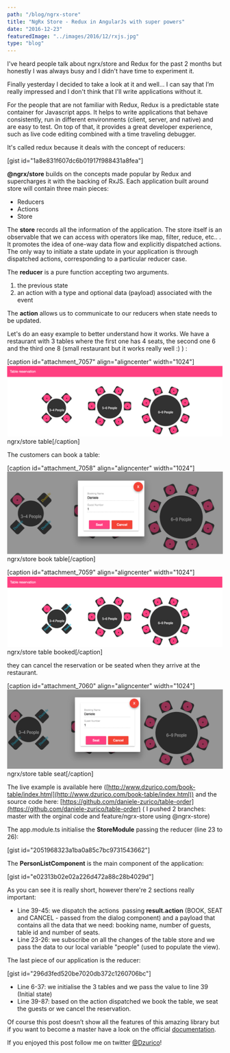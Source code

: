 ```yaml
---
path: "/blog/ngrx-store"
title: "NgRx Store - Redux in AngularJs with super powers"
date: "2016-12-23"
featuredImage: "../images/2016/12/rxjs.jpg"
type: "blog"
---
```


I've heard people talk about ngrx/store and Redux for the past 2 months but honestly I was always busy and I didn't have time to experiment it.

Finally yesterday I decided to take a look at it and well… I can say that I’m really impressed and I don't think that I'll write applications without it.

For the people that are not familiar with Redux, Redux is a predictable state container for Javascript apps. It helps to write applications that behave consistently, run in different environments (client, server, and native) and are easy to test. On top of that, it provides a great developer experience, such as live code editing combined with a time traveling debugger.

It's called redux because it deals with the concept of reducers:

\[gist id="1a8e831f607dc6b01917f988431a8fea"\]

**@ngrx/store** builds on the concepts made popular by Redux and supercharges it with the backing of RxJS. Each application built around store will contain three main pieces:

- Reducers
- Actions
- Store

The **store** records all the information of the application. The store itself is an observable that we can access with operators like map, filter, reduce, etc.. . It promotes the idea of one-way data flow and explicitly dispatched actions. The only way to initiate a state update in your application is through dispatched actions, corresponding to a particular reducer case.

The **reducer** is a pure function accepting two arguments.

1. the previous state
2. an action with a type and optional data (payload) associated with the event

The **action** allows us to communicate to our reducers when state needs to be updated.

Let's do an easy example to better understand how it works. We have a restaurant with 3 tables where the first one has 4 seats, the second one 6 and the third one 8 (small restaurant but it works really well :) ) :

\[caption id="attachment_7057" align="aligncenter" width="1024"\]![ngrx/store table](../images/2016/12/Screen-Shot-2016-12-23-at-08.37.56.png) ngrx/store table\[/caption\]

The customers can book a table:

\[caption id="attachment_7058" align="aligncenter" width="1024"\]![ngrx/store book table](../images/2016/12/Screen-Shot-2016-12-23-at-08.39.10.png) ngrx/store book table\[/caption\]

\[caption id="attachment_7059" align="aligncenter" width="1024"\]![ngrx/store table booked](../images/2016/12/Screen-Shot-2016-12-23-at-08.38.13.png) ngrx/store table booked\[/caption\]

they can cancel the reservation or be seated when they arrive at the restaurant.

\[caption id="attachment_7060" align="aligncenter" width="1024"\]![ngrx/store table seat](../images/2016/12/Screen-Shot-2016-12-23-at-08.38.52.png) ngrx/store table seat\[/caption\]

The live example is available here ([http://www.dzurico.com/book-table/index.html](http://www.dzurico.com/book-table/index.html)) and the source code here: [https://github.com/daniele-zurico/table-order](https://github.com/daniele-zurico/table-order) ( I pushed 2 branches: master with the orginal code and feature/ngrx-store using @ngrx-store)

The app.module.ts initialise the **StoreModule** passing the reducer (line 23 to 26):

\[gist id="2051968323a1ba0a85c7bc9731543662"\]

The **PersonListComponent** is the main component of the application:

\[gist id="e02313b02e02a226d472a88c28b4029d"\]

As you can see it is really short, however there're 2 sections really important:

- Line 39-45: we dispatch the actions  passing **result.action** (BOOK, SEAT and CANCEL - passed from the dialog component) and a payload that contains all the data that we need: booking name, number of guests, table id and number of seats.
- Line 23-26: we subscribe on all the changes of the table store and we pass the data to our local variable "people" (used to populate the view).

The last piece of our application is the reducer:

\[gist id="296d3fed520be7020db372c1260706bc"\]

- Line 6-37: we initialise the 3 tables and we pass the value to line 39 (Initial state)
- Line 39-87: based on the action dispatched we book the table, we seat the guests or we cancel the reservation.

Of course this post doesn’t show all the features of this amazing library but if you want to become a master have a look on the official [documentation](https://github.com/ngrx/store).

If you enjoyed this post follow me on twitter [@Dzurico](https://twitter.com/dzurico)!
